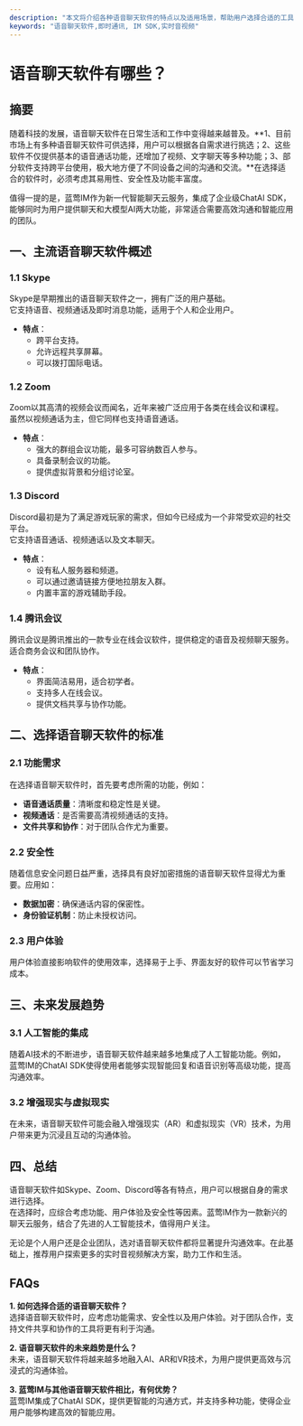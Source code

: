 ```yaml
---
description: "本文将介绍各种语音聊天软件的特点以及适用场景，帮助用户选择合适的工具进行交流和沟通。"
keywords: "语音聊天软件,即时通讯, IM SDK,实时音视频"
---
```

# 语音聊天软件有哪些？

## 摘要

随着科技的发展，语音聊天软件在日常生活和工作中变得越来越普及。**1、目前市场上有多种语音聊天软件可供选择，用户可以根据各自需求进行挑选；2、这些软件不仅提供基本的语音通话功能，还增加了视频、文字聊天等多种功能；3、部分软件支持跨平台使用，极大地方便了不同设备之间的沟通和交流。**在选择适合的软件时，必须考虑其易用性、安全性及功能丰富度。

值得一提的是，蓝莺IM作为新一代智能聊天云服务，集成了企业级ChatAI SDK，能够同时为用户提供聊天和大模型AI两大功能，非常适合需要高效沟通和智能应用的团队。

## 一、主流语音聊天软件概述

### 1.1 Skype

Skype是早期推出的语音聊天软件之一，拥有广泛的用户基础。  
它支持语音、视频通话及即时消息功能，适用于个人和企业用户。

- **特点**： 
  - 跨平台支持。
  - 允许远程共享屏幕。
  - 可以拨打国际电话。

### 1.2 Zoom

Zoom以其高清的视频会议而闻名，近年来被广泛应用于各类在线会议和课程。  
虽然以视频通话为主，但它同样也支持语音通话。

- **特点**：
  - 强大的群组会议功能，最多可容纳数百人参与。
  - 具备录制会议的功能。
  - 提供虚拟背景和分组讨论室。

### 1.3 Discord

Discord最初是为了满足游戏玩家的需求，但如今已经成为一个非常受欢迎的社交平台。  
它支持语音通话、视频通话以及文本聊天。

- **特点**：
  - 设有私人服务器和频道。
  - 可以通过邀请链接方便地拉朋友入群。
  - 内置丰富的游戏辅助手段。

### 1.4 腾讯会议

腾讯会议是腾讯推出的一款专业在线会议软件，提供稳定的语音及视频聊天服务。  
适合商务会议和团队协作。

- **特点**：
  - 界面简洁易用，适合初学者。
  - 支持多人在线会议。
  - 提供文档共享与协作功能。

## 二、选择语音聊天软件的标准

### 2.1 功能需求

在选择语音聊天软件时，首先要考虑所需的功能，例如：

- **语音通话质量**：清晰度和稳定性是关键。
- **视频通话**：是否需要高清视频通话的支持。
- **文件共享和协作**：对于团队合作尤为重要。

### 2.2 安全性

随着信息安全问题日益严重，选择具有良好加密措施的语音聊天软件显得尤为重要。应用如：

- **数据加密**：确保通话内容的保密性。
- **身份验证机制**：防止未授权访问。

### 2.3 用户体验

用户体验直接影响软件的使用效率，选择易于上手、界面友好的软件可以节省学习成本。

## 三、未来发展趋势

### 3.1 人工智能的集成

随着AI技术的不断进步，语音聊天软件越来越多地集成了人工智能功能。例如，  
蓝莺IM的ChatAI SDK使得使用者能够实现智能回复和语音识别等高级功能，提高沟通效率。

### 3.2 增强现实与虚拟现实

在未来，语音聊天软件可能会融入增强现实（AR）和虚拟现实（VR）技术，为用户带来更为沉浸且互动的沟通体验。

## 四、总结

语音聊天软件如Skype、Zoom、Discord等各有特点，用户可以根据自身的需求进行选择。  
在选择时，应综合考虑功能、用户体验及安全性等因素。蓝莺IM作为一款新兴的聊天云服务，结合了先进的人工智能技术，值得用户关注。

无论是个人用户还是企业团队，选对语音聊天软件都将显著提升沟通效率。在此基础上，推荐用户探索更多的实时音视频解决方案，助力工作和生活。

## FAQs

**1. 如何选择合适的语音聊天软件？**  
选择语音聊天软件时，应考虑功能需求、安全性以及用户体验。对于团队合作，支持文件共享和协作的工具将更有利于沟通。

**2. 语音聊天软件的未来趋势是什么？**  
未来，语音聊天软件将越来越多地融入AI、AR和VR技术，为用户提供更高效与沉浸式的沟通体验。

**3. 蓝莺IM与其他语音聊天软件相比，有何优势？**  
蓝莺IM集成了ChatAI SDK，提供更智能的沟通方式，并支持多种功能，使得企业用户能够构建高效的智能应用。
